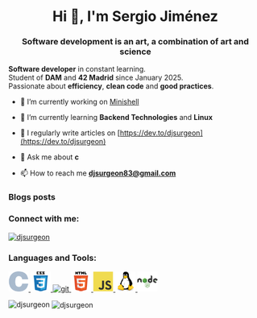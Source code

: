 <h1 align="center">Hi 👋, I'm Sergio Jiménez</h1>
<h3 align="center">Software development is an art, a combination of art and science</h3>

**Software developer** in constant learning.  
Student of **DAM** and **42 Madrid** since January 2025.  
Passionate about **efficiency**, **clean code** and **good practices**.

- 🔭 I’m currently working on [Minishell](https://github.com/DjSurgeon/Minishell)

- 🌱 I’m currently learning **Backend Technologies** and **Linux**

- 📝 I regularly write articles on [https://dev.to/djsurgeon](https://dev.to/djsurgeon)

- 💬 Ask me about **c**

- 📫 How to reach me **djsurgeon83@gmail.com**

### Blogs posts
<!-- BLOG-POST-LIST:START -->
<!-- BLOG-POST-LIST:END -->

<h3 align="left">Connect with me:</h3>
<p align="left">
<a href="https://dev.to/djsurgeon" target="blank"><img align="center" src="https://raw.githubusercontent.com/rahuldkjain/github-profile-readme-generator/master/src/images/icons/Social/devto.svg" alt="djsurgeon" height="30" width="40" /></a>
</p>

<h3 align="left">Languages and Tools:</h3>
<p align="left"> <a href="https://www.cprogramming.com/" target="_blank" rel="noreferrer"> <img src="https://raw.githubusercontent.com/devicons/devicon/master/icons/c/c-original.svg" alt="c" width="40" height="40"/> </a> <a href="https://www.w3schools.com/css/" target="_blank" rel="noreferrer"> <img src="https://raw.githubusercontent.com/devicons/devicon/master/icons/css3/css3-original-wordmark.svg" alt="css3" width="40" height="40"/> </a> <a href="https://git-scm.com/" target="_blank" rel="noreferrer"> <img src="https://www.vectorlogo.zone/logos/git-scm/git-scm-icon.svg" alt="git" width="40" height="40"/> </a> <a href="https://www.w3.org/html/" target="_blank" rel="noreferrer"> <img src="https://raw.githubusercontent.com/devicons/devicon/master/icons/html5/html5-original-wordmark.svg" alt="html5" width="40" height="40"/> </a> <a href="https://developer.mozilla.org/en-US/docs/Web/JavaScript" target="_blank" rel="noreferrer"> <img src="https://raw.githubusercontent.com/devicons/devicon/master/icons/javascript/javascript-original.svg" alt="javascript" width="40" height="40"/> </a> <a href="https://www.linux.org/" target="_blank" rel="noreferrer"> <img src="https://raw.githubusercontent.com/devicons/devicon/master/icons/linux/linux-original.svg" alt="linux" width="40" height="40"/> </a> <a href="https://nodejs.org" target="_blank" rel="noreferrer"> <img src="https://raw.githubusercontent.com/devicons/devicon/master/icons/nodejs/nodejs-original-wordmark.svg" alt="nodejs" width="40" height="40"/> </a> </p>

<p><img align="left" src="https://github-readme-stats.vercel.app/api/top-langs?username=djsurgeon&show_icons=true&locale=en&layout=compact" alt="djsurgeon" /></p>

<p>&nbsp;<img align="center" src="https://github-readme-stats.vercel.app/api?username=djsurgeon&show_icons=true&locale=en" alt="djsurgeon" /></p>

